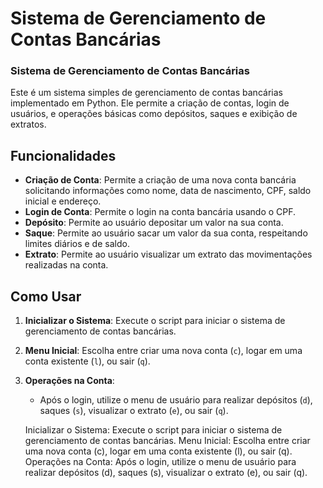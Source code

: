 # Sistema de Gerenciamento de Contas Bancárias

### Sistema de Gerenciamento de Contas Bancárias

Este é um sistema simples de gerenciamento de contas bancárias implementado em Python. Ele permite a criação de contas, login de usuários, e operações básicas como depósitos, saques e exibição de extratos.

## Funcionalidades

- **Criação de Conta**: Permite a criação de uma nova conta bancária solicitando informações como nome, data de nascimento, CPF, saldo inicial e endereço.
- **Login de Conta**: Permite o login na conta bancária usando o CPF.
- **Depósito**: Permite ao usuário depositar um valor na sua conta.
- **Saque**: Permite ao usuário sacar um valor da sua conta, respeitando limites diários e de saldo.
- **Extrato**: Permite ao usuário visualizar um extrato das movimentações realizadas na conta.

## Como Usar

1. **Inicializar o Sistema**: Execute o script para iniciar o sistema de gerenciamento de contas bancárias.
2. **Menu Inicial**: Escolha entre criar uma nova conta (`c`), logar em uma conta existente (`l`), ou sair (`q`).
3. **Operações na Conta**:
    - Após o login, utilize o menu de usuário para realizar depósitos (`d`), saques (`s`), visualizar o extrato (`e`), ou sair (`q`).


    Inicializar o Sistema: Execute o script para iniciar o sistema de gerenciamento de contas bancárias.
    Menu Inicial: Escolha entre criar uma nova conta (c), logar em uma conta existente (l), ou sair (q).
    Operações na Conta:
        Após o login, utilize o menu de usuário para realizar depósitos (d), saques (s), visualizar o extrato (e), ou sair (q).
